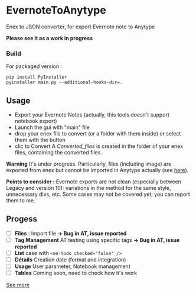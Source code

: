 # EvernoteToAnytype
Enex to JSON converter, for export Evernote note to Anytype

**Please see it as a work in progress**


### Build
For packaged version :
```
pip install PyInstaller 
pyinstaller main.py --additional-hooks-dir=.
```


## Usage
- Export your Evernote Notes (actually, this tools doesn't support notebook export)
- Launch the gui with "main" file
- drop your enex fils to convert (or a folder with them inside) or select them with the button
- clic to Convert
A _Converted_files_  is created in the folder of your enex files, containing the converted files.

**Warning**
It's under progress. 
Particularly, files (including image) are exported from enex but cannot be imported in Anytype actually (see [here](https://github.com/anyproto/anytype-heart/issues/456)).


**Points to consider :**
Evernote exports are not clean (especially between Legacy and version 10): variations in the method for the same style, unnecessary divs, etc.
Some cases may not be covered yet; you can report them to me.



## Progess
- [ ] **Files** : Import file **-> Bug in AT, issue reported**
- [ ] **Tag Management** AT testing using specific tags **-> Bug in AT, issue reported**
- [ ] **List** case with `<en-todo checked="false" />`
- [ ] **Détails** Creation date (format and integration)
- [ ] **Usage** User parameter, Notebook management
- [ ] **Tables** Coming soon, need to check how it's work

[See more](./docs/history.md)


